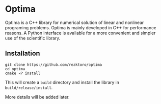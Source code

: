 # Optima

Optima is a C++ library for numerical solution of linear and nonlinear programing problems. Optima is mainly developed in C++ for performance reasons. A Python interface is available for a more convenient and simpler use of the scientific library. 

## Installation

~~~
git clone https://github.com/reaktoro/optima
cd optima
cmake -P install
~~~

This will create a `build` directory and install the library in `build/release/install`. 

More details will be added later.
